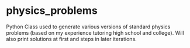 # physics_problems
Python Class used to generate various versions of standard physics problems (based on my experience tutoring high school and college). Will also print solutions at first and steps in later iterations.

